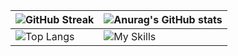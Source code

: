 |![GitHub Streak](https://streak-stats.demolab.com?user=LongYinStudio&theme=onedark&locale=zh_Hans&date_format=%5BY.%5Dn.j&card_width=400)|![Anurag's GitHub stats](https://github-readme-stats.vercel.app/api?username=LongYinStudio&show_icons=true&bg_color=00000000)|
| ---- | ---- |
|![Top Langs](https://github-readme-stats.vercel.app/api/top-langs/?username=LongYinStudio&layout=compact&langs_count=12)|![My Skills](https://skillicons.dev/icons?i=html,css,js,ts,vue,nodejs,c,java,php,py,lua,go,git,neovim,nginx,docker&theme=light&perline=8)|









